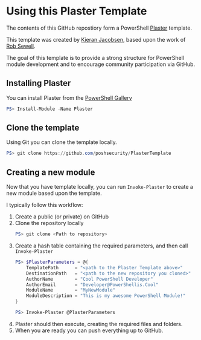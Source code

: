 # Using this Plaster Template

The contents of this GitHub repostiory form a PowerShell [Plaster](https://github.com/PowerShell/Plaster/) template.

This template was created by [Kieran Jacobsen](https://github.com/poshsecurity), based upon the work of [Rob Sewell](https://github.com/sqldbawithabeard).

The goal of this template is to provide a strong structure for PowerShell module development and to encourage community participation via GitHub.

## Installing Plaster

You can install Plaster from the [PowerShell Gallery](https://powershellgallery.com/packages/Plaster/)

``` PowerShell
PS> Install-Module -Name Plaster
```

## Clone the template

Using Git you can clone the template locally.

``` PowerShell
PS> git clone https://github.com/poshsecurity/PlasterTemplate
```

## Creating a new module

Now that you have template locally, you can run ```Invoke-Plaster``` to create a new module based upon the template.

I typically follow this workflow:

1. Create a public (or private) on GitHub
2. Clone the repository locally
    ``` PowerShell
    PS> git clone <Path to repository>
    ```
3. Create a hash table containing the required parameters, and then call ```Invoke-Plaster```
    ``` PowerShell
    PS> $PlasterParameters = @{
        TemplatePath      = "<path to the Plaster Template above>"
        DestinationPath   = "<path to the new repository you cloned>"
        AuthorName        = "Cool PowerShell Developer"
        AuthorEmail       = "Developer@PowerShellis.Cool"
        ModuleName        = "MyNewModule"
        ModuleDescription = "This is my awesome PowerShell Module!"
    }

    PS> Invoke-Plaster @PlasterParameters
    ```
4. Plaster should then execute, creating the required files and folders.
5. When you are ready you can push everything up to GitHub.
